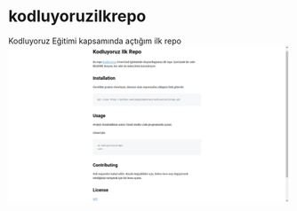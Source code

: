 # kodluyoruzilkrepo
Kodluyoruz Eğitimi kapsamında açtığım ilk repo
![markdown](https://raw.githubusercontent.com/Kodluyoruz/taskforce/main/git/odev1/figures/markdown.png)
